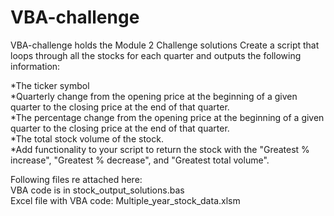 # VBA-challenge
VBA-challenge holds the Module 2 Challenge solutions
Create a script that loops through all the stocks for each quarter and outputs the following information:

*The ticker symbol                                                                                                                                                          
*Quarterly change from the opening price at the beginning of a given quarter to the closing price at the end of that quarter.    
*The percentage change from the opening price at the beginning of a given quarter to the closing price at the end of that quarter.    
*The total stock volume of the stock.                                                                                                 
*Add functionality to your script to return the stock with the "Greatest % increase", "Greatest % decrease", and "Greatest total volume".

Following files re attached here:  
VBA code is in stock_output_solutions.bas  
Excel file with VBA code: Multiple_year_stock_data.xlsm
